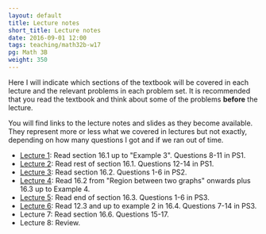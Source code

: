 ```yaml
---
layout: default
title: Lecture notes
short_title: Lecture notes
date: 2016-09-01 12:00
tags: teaching/math32b-w17
pg: Math 3B
weight: 350
---
```


Here I will indicate which sections of the textbook will be covered in each lecture and the relevant problems in each problem set. It is recommended that you read the textbook and think about some of the problems __before__ the lecture.

You will find links to the lecture notes and slides as they become available. They represent more or less what we covered in lectures but not exactly, depending on how many questions I got and if we ran out of time.

- [Lecture 1][]: Read section 16.1 up to "Example 3". Questions 8-11 in PS1.
- [Lecture 2][]: Read rest of section 16.1. Questions 12-14 in PS1.
- [Lecture 3][]: Read section 16.2. Questions 1-6 in PS2.
- [Lecture 4][]: Read 16.2 from "Region between two graphs" onwards plus 16.3 up to Example 4. 
- [Lecture 5][]: Read end of section 16.3. Questions 1-6 in PS3.
- [Lecture 6][]: Read 12.3 and up to example 2 in 16.4. Questions 7-14 in PS3.
- Lecture 7: Read section 16.6. Questions 15-17.
- Lecture 8: Review.

[Lecture 1]: lectures/lect1.pdf
[Lecture 2]: lectures/lect2.pdf
[Lecture 3]: lectures/lect3.pdf
[Lecture 4]: lectures/lect4.pdf
[Lecture 5]: lectures/lect5.pdf
[Lecture 6]: lectures/lect6.pdf
[Lecture 7]: lectures/lect7.pdf
[Lecture 8]: lectures/lect8.pdf
[Lecture 9]: lectures/lect9.pdf
